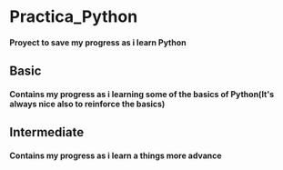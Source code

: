 # Practica_Python
#### Proyect to save my progress as i learn Python
## Basic
#### Contains my progress as i learning some of the basics of Python(It's always nice also to reinforce the basics)
## Intermediate
#### Contains my progress as i learn a things more advance